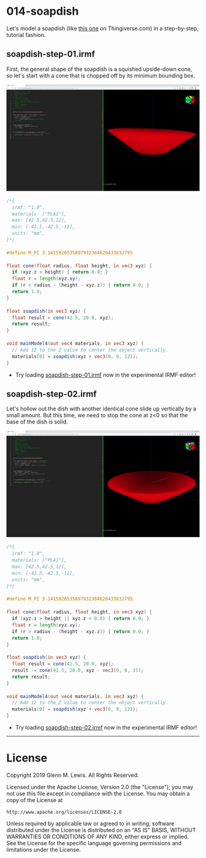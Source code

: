 # 014-soapdish

Let's model a soapdish (like [this one](http://www.thingiverse.com/thing:135154) on Thingiverse.com)
in a step-by-step, tutorial fashion.

## soapdish-step-01.irmf

First, the general shape of the soapdish is a squished upside-down cone,
so let's start with a cone that is chopped off by its minimum bounding box.

![soapdish-step-01.png](soapdish-step-01.png)

```glsl
/*{
  irmf: "1.0",
  materials: ["PLA1"],
  max: [42.5,42.5,12],
  min: [-42.5,-42.5,-12],
  units: "mm",
}*/

#define M_PI 3.1415926535897932384626433832795

float cone(float radius, float height, in vec3 xyz) {
  if (xyz.z > height) { return 0.0; }
  float r = length(xyz.xy);
  if (r > radius - (height - xyz.z)) { return 0.0; }
  return 1.0;
}

float soapdish(in vec3 xyz) {
  float result = cone(42.5, 20.0, xyz);
  return result;
}

void mainModel4(out vec4 materials, in vec3 xyz) {
  // Add 12 to the Z value to center the object vertically.
  materials[0] = soapdish(xyz + vec3(0, 0, 12));
}
```

* Try loading [soapdish-step-01.irmf](https://gmlewis.github.io/irmf-editor/?s=github.com/gmlewis/irmf/blob/master/examples/015-soapdish/soapdish-step-01.irmf) now in the experimental IRMF editor!

## soapdish-step-02.irmf

Let's hollow out the dish with another identical cone slide up vertically by
a small amount. But this time, we need to stop the cone at z<0 so that the
base of the dish is solid.

![soapdish-step-02.png](soapdish-step-02.png)

```glsl
/*{
  irmf: "1.0",
  materials: ["PLA1"],
  max: [42.5,42.5,12],
  min: [-42.5,-42.5,-12],
  units: "mm",
}*/

#define M_PI 3.1415926535897932384626433832795

float cone(float radius, float height, in vec3 xyz) {
  if (xyz.z > height || xyz.z < 0.0) { return 0.0; }
  float r = length(xyz.xy);
  if (r > radius - (height - xyz.z)) { return 0.0; }
  return 1.0;
}

float soapdish(in vec3 xyz) {
  float result = cone(42.5, 20.0, xyz);
  result -= cone(42.5, 20.0, xyz - vec3(0, 0, 3));
  return result;
}

void mainModel4(out vec4 materials, in vec3 xyz) {
  // Add 12 to the Z value to center the object vertically.
  materials[0] = soapdish(xyz + vec3(0, 0, 12));
}
```

* Try loading [soapdish-step-02.irmf](https://gmlewis.github.io/irmf-editor/?s=github.com/gmlewis/irmf/blob/master/examples/015-soapdish/soapdish-step-02.irmf) now in the experimental IRMF editor!

----------------------------------------------------------------------

# License

Copyright 2019 Glenn M. Lewis. All Rights Reserved.

Licensed under the Apache License, Version 2.0 (the "License");
you may not use this file except in compliance with the License.
You may obtain a copy of the License at

    http://www.apache.org/licenses/LICENSE-2.0

Unless required by applicable law or agreed to in writing, software
distributed under the License is distributed on an "AS IS" BASIS,
WITHOUT WARRANTIES OR CONDITIONS OF ANY KIND, either express or implied.
See the License for the specific language governing permissions and
limitations under the License.

